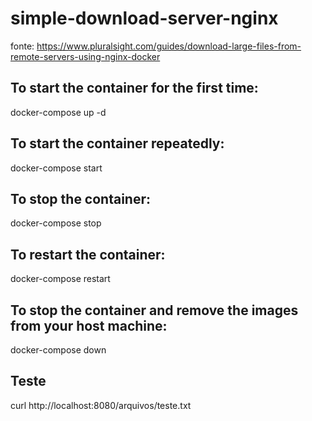 # simple-download-server-nginx

fonte:
https://www.pluralsight.com/guides/download-large-files-from-remote-servers-using-nginx-docker

## To start the container for the first time:
docker-compose up -d

## To start the container repeatedly:
docker-compose start

## To stop the container:
docker-compose stop

## To restart the container:
docker-compose restart

## To stop the container and remove the images from your host machine:
docker-compose down

## Teste
curl http://localhost:8080/arquivos/teste.txt
